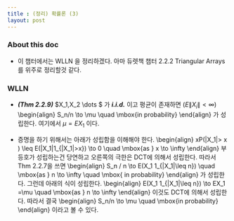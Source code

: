 ```yaml
---
title : (정리) 확률론 (3) 
layout: post
--- 
```


### About this doc 

- 이 챕터에서는 WLLN 을 정리하겠다. 아마 듀렛책 챕터 2.2.2 Triangular Arrays 를 위주로 정리할것 같다. 

### WLLN 

- ***(Thm 2.2.9)*** $X_1,X_2 \dots $ 가 ***i.i.d.*** 이고 평균이 존재하면 ($E\|X_i\|<\infty$) 
\begin{align}
S_n/n \to \mu \quad \mbox{in probability} 
\end{align}
가 성립한다. 여기에서 $\mu=EX_1$ 이다. 

- 증명을 하기 위해서는 아래가 성립함을 이해해야 한다. 
\begin{align}
xP(\|X_1\|> x ) \leq E(\|X_1\|1_{\|X_1\|>x}) \to 0 \quad \mbox{as } x \to \infty 
\end{align}
부등호가 성립하는건 당연하고 오른쪽의 극한은 DCT에 의해서 성립한다. 따라서 Thm 2.2.7을 쓰면 
\begin{align}
S_n / n \to E(X_1 1_{\|X_1\|\leq n}) \quad \mbox{as } n \to \infty \quad \mbox{ in probability} 
\end{align} 
가 성립한다. 그런데 아래의 식이 성립한다. 
\begin{align}
E(X_1 1_{\|X_1\|\leq n}) \to EX_1 =\mu \quad \mbox{as } n \to \infty 
\end{align}
이것도 DCT에 의해서 성립한다. 따라서 결국 
\begin{align}
S_n/n \to \mu \quad \mbox{in probability} 
\end{align}
이라고 볼 수 있다. 



